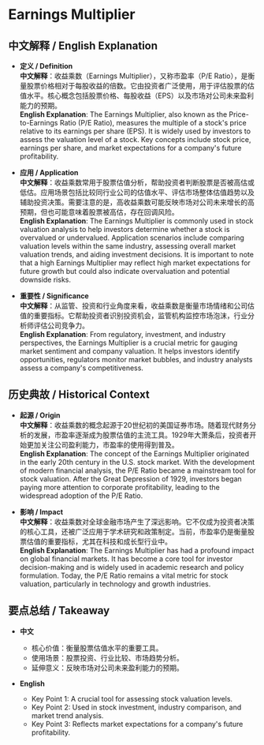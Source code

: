# Earnings Multiplier

## 中文解释 / English Explanation

* **定义 / Definition**  
  **中文解释**：收益乘数（Earnings Multiplier），又称市盈率（P/E Ratio），是衡量股票价格相对于每股收益的倍数。它由投资者广泛使用，用于评估股票的估值水平。核心概念包括股票价格、每股收益（EPS）以及市场对公司未来盈利能力的预期。  
  **English Explanation**: The Earnings Multiplier, also known as the Price-to-Earnings Ratio (P/E Ratio), measures the multiple of a stock's price relative to its earnings per share (EPS). It is widely used by investors to assess the valuation level of a stock. Key concepts include stock price, earnings per share, and market expectations for a company's future profitability.

* **应用 / Application**  
  **中文解释**：收益乘数常用于股票估值分析，帮助投资者判断股票是否被高估或低估。应用场景包括比较同行业公司的估值水平、评估市场整体估值趋势以及辅助投资决策。需要注意的是，高收益乘数可能反映市场对公司未来增长的高预期，但也可能意味着股票被高估，存在回调风险。  
  **English Explanation**: The Earnings Multiplier is commonly used in stock valuation analysis to help investors determine whether a stock is overvalued or undervalued. Application scenarios include comparing valuation levels within the same industry, assessing overall market valuation trends, and aiding investment decisions. It is important to note that a high Earnings Multiplier may reflect high market expectations for future growth but could also indicate overvaluation and potential downside risks.

* **重要性 / Significance**  
  **中文解释**：从监管、投资和行业角度来看，收益乘数是衡量市场情绪和公司估值的重要指标。它帮助投资者识别投资机会，监管机构监控市场泡沫，行业分析师评估公司竞争力。  
  **English Explanation**: From regulatory, investment, and industry perspectives, the Earnings Multiplier is a crucial metric for gauging market sentiment and company valuation. It helps investors identify opportunities, regulators monitor market bubbles, and industry analysts assess a company's competitiveness.

## 历史典故 / Historical Context

* **起源 / Origin**  
  **中文解释**：收益乘数的概念起源于20世纪初的美国证券市场。随着现代财务分析的发展，市盈率逐渐成为股票估值的主流工具。1929年大萧条后，投资者开始更加关注公司盈利能力，市盈率的使用得到普及。  
  **English Explanation**: The concept of the Earnings Multiplier originated in the early 20th century in the U.S. stock market. With the development of modern financial analysis, the P/E Ratio became a mainstream tool for stock valuation. After the Great Depression of 1929, investors began paying more attention to corporate profitability, leading to the widespread adoption of the P/E Ratio.

* **影响 / Impact**  
  **中文解释**：收益乘数对全球金融市场产生了深远影响。它不仅成为投资者决策的核心工具，还被广泛应用于学术研究和政策制定。当前，市盈率仍是衡量股票估值的重要指标，尤其在科技和成长型行业中。  
  **English Explanation**: The Earnings Multiplier has had a profound impact on global financial markets. It has become a core tool for investor decision-making and is widely used in academic research and policy formulation. Today, the P/E Ratio remains a vital metric for stock valuation, particularly in technology and growth industries.

## 要点总结 / Takeaway

* **中文**  
  - 核心价值：衡量股票估值水平的重要工具。  
  - 使用场景：股票投资、行业比较、市场趋势分析。  
  - 延伸意义：反映市场对公司未来盈利能力的预期。  

* **English**  
  - Key Point 1: A crucial tool for assessing stock valuation levels.  
  - Key Point 2: Used in stock investment, industry comparison, and market trend analysis.  
  - Key Point 3: Reflects market expectations for a company's future profitability.